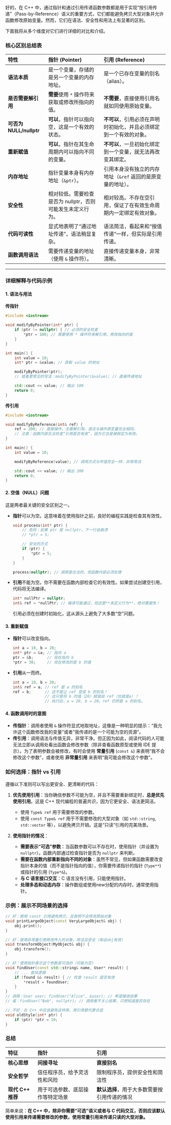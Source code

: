 好的，在 C++ 中，通过指针和通过引用传递函数参数都是用于实现“按引用传递”（Pass-by-Reference）语义的重要方式，它们都能避免拷贝大型对象并允许函数修改原始变量。然而，它们在语法、安全性和用法上有显著的区别。

下面我将从多个维度对它们进行详细的对比和介绍。

### 核心区别总结表

| 特性                    | 指针 (Pointer)                                             | 引用 (Reference)                                             |
| :---------------------- | :--------------------------------------------------------- | :----------------------------------------------------------- |
| **语法本质**            | 是一个变量，存储的是另一个变量的内存地址。                 | 是一个已存在变量的别名（alias）。                            |
| **是否需要解引用**      | **需要**使用 `*` 操作符来获取或修改所指向的值。            | **不需要**，直接使用引用名就如同使用原始变量。               |
| **可否为 NULL/nullptr** | **可以**，指针可以指向空，这是一个有效的状态。             | **不可以**，引用必须在声明时初始化，并且必须绑定到一个有效的对象。 |
| **重新赋值**            | **可以**，指针在其生命周期内可以指向不同的变量。           | **不可以**，一旦初始化绑定到一个变量，就无法再改变其绑定。   |
| **内存地址**            | 指针变量本身有内存地址（`&ptr`）。                         | 引用本身没有独立的内存地址（`&ref` 返回的是原变量的地址）。  |
| **安全性**              | 相对较低。需要检查是否为 nullptr，否则可能发生未定义行为。 | 相对较高。不存在空引用，保证了在有效生命周期内一定绑定有效对象。 |
| **代码可读性**          | 显式地表明了“通过地址传递”，语法稍显复杂。                 | 语法简洁，看起来和“按值传递”一样，但实际是引用传递。         |
| **函数调用语法**        | 需要传递变量的地址（使用 `&` 操作符）。                    | 直接传递变量本身，非常清晰。                                 |

---

### 详细解释与代码示例

#### 1. 语法与用法

**传指针**
```cpp
#include <iostream>

void modifyByPointer(int* ptr) {
    if (ptr != nullptr) { // 必须的安全检查
        *ptr = 100; // 需要使用 * 操作符来解引用，修改指向的值
    }
}

int main() {
    int value = 10;
    int* ptr = &value; // 获取 value 的地址

    modifyByPointer(ptr);
    // 或者更常见的写法：modifyByPointer(&value); // 直接传递地址

    std::cout << value; // 输出 100
    return 0;
}
```

**传引用**
```cpp
#include <iostream>

void modifyByReference(int& ref) {
    ref = 200; // 直接操作，无需解引用。语法与操作原变量完全相同。
    // 注意：函数内部无法检查“引用是否有效”，因为它总是被假定为有效。
}

int main() {
    int value = 10;

    modifyByReference(value); // 调用方式与传值完全一样，非常简洁

    std::cout << value; // 输出 200
    return 0;
}
```

#### 2. 空值（NULL）问题

这是两者最关键的安全区别之一。

*   **指针**可以为空。这意味着在使用指针之前，良好的编程实践是检查其有效性。
    ```cpp
    void process(int* ptr) {
        // 危险：如果 ptr 是 nullptr，下一行会崩溃
        // *ptr = 5;
    
        // 安全的方式
        if (ptr) {
            *ptr = 5;
        }
    }
    
    process(nullptr); // 调用是合法的，但函数内部必须处理
    ```
*   **引用**不能为空。你不需要在函数内部检查它的有效性。如果尝试创建空引用，代码将无法编译。
    ```cpp
    int* nullPtr = nullptr;
    int& ref = *nullPtr; // 编译可能通过，但这是**未定义行为**，绝对要避免！
    ```
    引用必须在创建时初始化，这从源头上避免了大多数“空”问题。

#### 3. 重新赋值

*   **指针**可以改变指向。
    ```cpp
    int a = 10, b = 20;
    int* ptr = &a; // 指向 a
    ptr = &b;      // 现在指向 b
    *ptr = 30;     // 现在修改的是 b 的值
    ```
*   **引用**从一而终。
    ```cpp
    int a = 10, b = 20;
    int& ref = a; // ref 是 a 的别名
    ref = b;      // 这不是让 ref 变成 b 的别名！
                  // 这只是将 b 的值（20）赋值给 ref（也就是a）！
                  // 执行后，a = 20, b = 20。ref 仍然是 a 的别名。
    ```

#### 4. 函数调用时的意图

*   **传指针**：调用者使用 `&` 操作符显式地取地址，这像是一种明显的提示：“我允许这个函数修改我的变量”或者“我传递的是一个可能为空的资源”。
*   **传引用**：调用语法与传值无异，非常干净。但正因为如此，阅读代码的人可能无法立即从调用处看出函数会修改参数（除非查看函数原型或使用 IDE 提示）。为了表明参数会被修改，有时会使用 **常量引用** (`const &`) 来表明“我不会修改这个参数”，或者使用 **非常量引用** 来表明“我可能会修改这个参数”。

### 如何选择：指针 vs 引用

遵循以下准则可以写出更安全、更清晰的代码：

1.  **优先使用引用**：当你确信参数不可能为空，并且不需要重新绑定时，**总是优先使用引用**。这是 C++ 现代编程的普遍共识，因为它更安全、语法更简洁。
    *   使用 `Type& ref` 用于需要修改的参数。
    *   使用 `const Type& ref` 用于不需要修改的大型对象（如 `std::string`, `std::vector` 等），以避免拷贝开销。这是“只读”引用的完美场景。

2.  **使用指针的情况**：
    *   **需要表示“可选”参数**：当函数参数可以不存在时，使用指针（并设置为 `nullptr`）。函数内部通过检查指针是否为 `nullptr` 来判断。
    *   **需要在函数内部重新指向不同的对象**：虽然不常见，但如果函数需要改变指针本身的值（而不是指针指向的值），你需要传递指针的指针 (`Type**`) 或指针的引用 (`Type*&`)。
    *   **与 C 语言接口交互**：C 语言没有引用，只能使用指针。
    *   **处理多态和动态内存**：操作数组或使用new分配的内存时，通常使用指针。

### 示例：展示不同场景的选择

```cpp
// 好：使用 const 引用避免拷贝，且表明不会修改原始对象
void printLargeObject(const VeryLargeObject& obj) {
    obj.print();
}

// 好：使用非常量引用修改传入的对象，简洁且安全（保证obj有效）
void transformObject(MyObject& obj) {
    obj.transform();
}

// 好：使用指针表示这个参数是可选的（可能为空）
void findUser(const std::string& name, User* result) {
    // ... 查找逻辑
    if (found && result) { // 检查 result 是否有效
        *result = foundUser;
    }
}
// 调用：User user; findUser("Alice", &user); // 希望接收结果
// 或：findUser("Bob", nullptr); // 调用者不关心结果，只想知道是否存在

// 不好：在 C++ 中应该避免这样用，用引用替代更合适
void oldStyle(int* ptr) {
    if (ptr) *ptr = 10;
}
```

### 总结

| 特征              | 指针                             | 引用                                         |
| :---------------- | :------------------------------- | :------------------------------------------- |
| **核心思想**      | **间接寻址**                     | **直接别名**                                 |
| **安全哲学**      | 信任程序员，给予灵活性和风险     | 限制程序员，提供安全性和简洁性               |
| **现代 C++ 推荐** | 用于可选参数、底层操作等特定场景 | **默认选择**，用于大多数需要按引用传递的情况 |

简单来说：**在 C++ 中，除非你需要“可选”语义或者与 C 代码交互，否则应该默认使用引用来传递需要修改的参数，使用常量引用来传递只读的大型对象。**